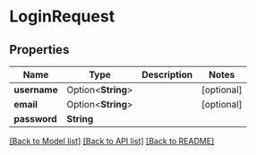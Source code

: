# LoginRequest

## Properties

Name | Type | Description | Notes
------------ | ------------- | ------------- | -------------
**username** | Option<**String**> |  | [optional]
**email** | Option<**String**> |  | [optional]
**password** | **String** |  | 

[[Back to Model list]](../README.md#documentation-for-models) [[Back to API list]](../README.md#documentation-for-api-endpoints) [[Back to README]](../README.md)


